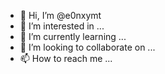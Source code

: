 - 👋 Hi, I’m @e0nxymt
- 👀 I’m interested in ...
- 🌱 I’m currently learning ...
- 💞️ I’m looking to collaborate on ...
- 📫 How to reach me ...

<!---
e0nxymt/e0nxymt is a ✨ special ✨ repository because its `README.md` (this file) appears on your GitHub profile.
You can click the Preview link to take a look at your changes.
--->
